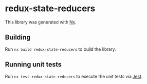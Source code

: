 # redux-state-reducers

This library was generated with [Nx](https://nx.dev).

## Building

Run `nx build redux-state-reducers` to build the library.

## Running unit tests

Run `nx test redux-state-reducers` to execute the unit tests via [Jest](https://jestjs.io).
